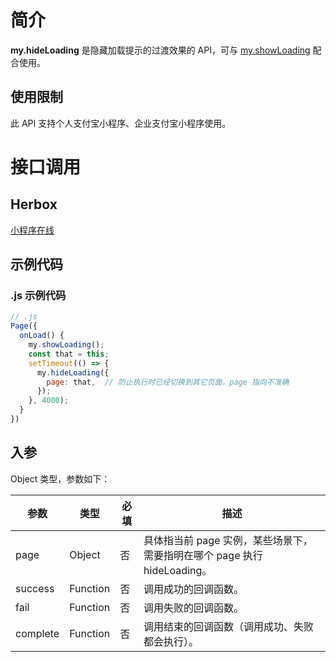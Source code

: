 # 简介

**my.hideLoading** 是隐藏加载提示的过渡效果的 API，可与 [my.showLoading](https://opendocs.alipay.com/mini/006l2f) 配合使用。

## 使用限制

此 API 支持个人支付宝小程序、企业支付宝小程序使用。

# 接口调用

## Herbox

[小程序在线](https://herbox-embed.alipay.com/s/doc-loading?theme=light&previewZoom=75&chInfo=openhome-doc) 

## 示例代码

### .js 示例代码
```javascript
// .js
Page({
  onLoad() {
    my.showLoading();
    const that = this;
    setTimeout(() => {
      my.hideLoading({
        page: that,  // 防止执行时已经切换到其它页面，page 指向不准确
      });
    }, 4000);
  }
})
```

## 入参
Object 类型，参数如下：

| **参数** | **类型** | **必填** | **描述** |
| --- | --- | --- | --- |
| page | Object | 否 | 具体指当前 page 实例，某些场景下，需要指明在哪个 page 执行 hideLoading。  |
| success | Function | 否 | 调用成功的回调函数。 |
| fail | Function | 否 | 调用失败的回调函数。 |
| complete | Function | 否 | 调用结束的回调函数（调用成功、失败都会执行）。 |

